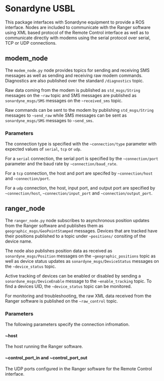 # Sonardyne USBL

This package interfaces with Sonardyne equipment to provide a ROS interface. Nodes are included to communicate with the Ranger software using XML based protocol of the Remote Control interface as well as to communicate directly with modems using the serial protocol over serial, TCP or UDP connections.

## modem_node

The `modem_node.py` node provides topics for sending and receiving SMS messages as well as sending and receiving raw modem commands. Diagnostics are also published over the standard `/diagnostics` topic.

Raw data coming from the modem is published as `std_msgs/String` messages on the `~raw` topic and SMS messages are published as `sonardyne_msgs/SMS` messages on the `~received_sms` topic.

Raw commands can be sent to the modem by publishing `std_msgs/String` messages to `~send_raw` while SMS messages can be sent as `sonardyne_msgs/SMS` messages to `~send_sms`.

### Parameters

The connection type is specified with the `~connection/type` parameter with expected values of `serial`, `tcp` or `udp`.

For a `serial` connection, the serial port is specified by the `~connection/port` parameter and the baud rate by `~connection/baud_rate`.

For a `tcp` connection, the host and port are specifed by `~connection/host` and `~connection/port`.

For a `udp` connection, the host, input port, and output port are specified by `~connection/host`, `~connection/input_port` and `~connection/output_port`.

## ranger_node

The `ranger_node.py` node subscribes to asynchronous position updates from the Ranger software and publishes them as `geographic_msgs/GeoPointStamped` messages. Devices that are tracked have their positions published to a topic under `~positions/` consiting of the device name.

The node also publishes position data as received as `sonardyne_msgs/Position` messages on the `~geographic_positions` topic as well as device status updates as `sonardyne_msgs/DeviceStatus` messages on the `~device_status` topic.

Active tracking of devices can be enabled or disabled by sending a `sonardune_msgs/DeviceEnable` message to the `~enable_tracking` topic. To find a devices UID, the `~device_status` topic can be monitored.

For monitoring and troubleshooting, the raw XML data received from the Ranger software is published on the `~raw_control` topic.

### Parameters

The following parameters specify the connection infromation.

#### ~host

The host running the Ranger software.

#### ~control_port_in and ~control_port_out

The UDP ports configured in the Ranger software for the Remote Control interface.
